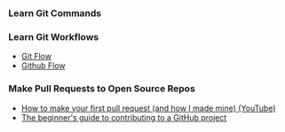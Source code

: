 ### Learn Git Commands

### Learn Git Workflows
- [Git Flow](https://datasift.github.io/gitflow/IntroducingGitFlow.html)
- [Github Flow](https://guides.github.com/introduction/flow/)

### Make Pull Requests to Open Source Repos
- [How to make your first pull request (and how I made mine) (YouTube)](https://www.youtube.com/watch?v=L8Sd1rRGcOw)
- [The beginner's guide to contributing to a GitHub project](https://akrabat.com/the-beginners-guide-to-contributing-to-a-github-project/)
